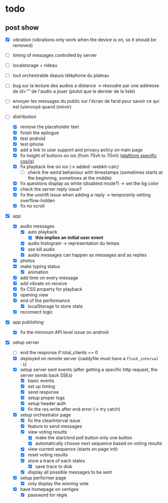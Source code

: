 # todo

## post show

- [x] vibration (vibrations only work when the device is on, so it should be removed)
- [ ] timing of messages controlled by server
- [ ] localstorage + rideau
- [ ] tout orchestrable depuis téléphone du plateau
- [ ] bug sur la lecture des audios a distance -> résoudre par une addresse de _id=""_ de l'audio a jouer (plutot que le dernier de la liste)
- [ ] envoyer les messages du public sur l'écran de farid pour savoir ce qui est lu/envoyé quand (miroir)

- [ ] distribution
  - [x] remove the placeholder text
  - [x] finish the epilogue
  - [x] test android
  - [x] test iphone
  - [x] add a link to user support and privacy policy on main page
  - [x] fix height of buttons on ios (from 75vh to 70vh)  ([platform specific css/js](https://riptutorial.com/cordova/example/24744/create-css-js-specific-to-a-platform--android-ios-))
  - [x] fix playback line on ios (-> added -webkit-calc)
    - [ ] check the weird behaviour with timestamps (sometimes starts at the beginning, sometimes at the middle)
  - [x] fix questions display as white (disabled mode?) -> set the bg color
  - [x] check the server reply issue?
  - [x] fix the unshift issue when adding a reply -> temporarily setting overflow-hidden
  - [x] fix no scroll
- [x] app
  - [x] audio messages
    - [x] auto playback
      - [x] __this implies an initial user event__
    - [x] audio histogram -> représentation du temps
    - [x] sse kill audio
    - [x] audio messages can happen as messages and as replies
  - [x] photos
  - [x] make typing status
    - [x] animation
  - [x] add time on every message
  - [x] add vibrate on receive
  - [x] fix CSS property for playback
  - [x] opening view
  - [x] end of the performance
    - [x] localStorage to store state
  - [x] reconnect logic
- [x] app publishing
  - [x] fix the minimum API level issue on android
- [x] setup server
  - [ ] end the response if total_clients == 0
  - [x] deployed on remote server (caddyfile must have a `flush_interval -1`)
  - [x] setup server sent events (after getting a specific http request, the server sends back SSEs)
    - [x] basic events
    - [x] set up timing
    - [x] send response
    - [x] setup proper logs
    - [x] setup header auth
    - [x] fix the res.write after end error (-> try catch)
  - [x] setup orchestrator page
    - [x] fix the clearInterval issue
    - [x] feature to send messages
    - [x] view voting results
      - [x] make the start/end poll button only one button
      - [x] automatically choose next sequence based on voting results
    - [x] view current sequence (starts on page init)
    - [x] reset voting results
    - [x] store a trace of each states
      - [x] save trace to disk
    - [x] display all possible messages to be sent
  - [x] setup performer page
    - [x] only display the winning vote
  - [x] have homepage on vertiges
    - [x] password for régie